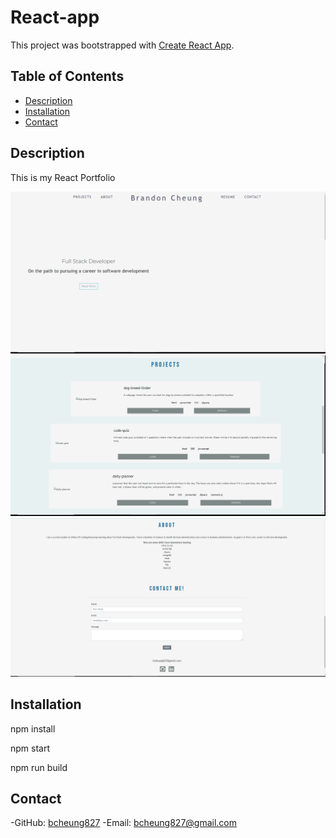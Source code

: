 # React-app

This project was bootstrapped with [Create React App](https://github.com/facebook/create-react-app).

## Table of Contents
  - [Description](#description)
  - [Installation](#installation)
  - [Contact](#contact)

  ## Description
  This is my React Portfolio
 
  <img src="images\react-portfolio1.png"><br>
  <img src="images\react-portfolio2.png"><br>
  <img src="images\react-portfolio3.png"><br>
  
  ## Installation
  npm install

  npm start

  npm run build
  
  ## Contact
  -GitHub: [bcheung827](https://github.com/bcheung827)
  -Email: bcheung827@gmail.com